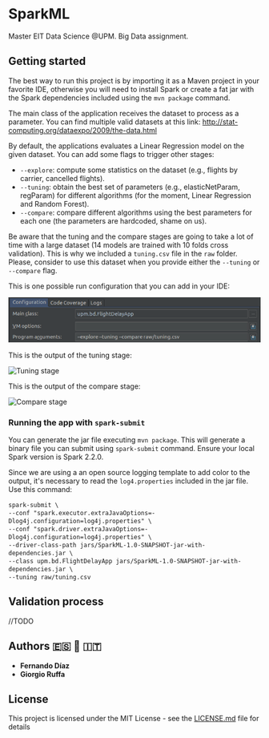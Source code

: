 # SparkML

Master EIT Data Science @UPM. Big Data assignment.

## Getting started

The best way to run this project is by importing it as a Maven project in your favorite IDE,
otherwise you will need to install Spark or create a fat jar with the Spark dependencies
included using the `mvn package` command.

The main class of the application receives the dataset to process as a parameter. You can
find multiple valid datasets at this link: http://stat-computing.org/dataexpo/2009/the-data.html

By default, the applications evaluates a Linear Regression model on the given dataset. You
can add some flags to trigger other stages:

* `--explore`: compute some statistics on the dataset (e.g., flights by carrier,
cancelled flights).
* `--tuning`: obtain the best set of parameters (e.g., elasticNetParam, regParam)
for different algorithms (for the moment, Linear Regression and Random Forest).
* `--compare`: compare different algorithms using the best parameters for each
one (the parameters are hardcoded, shame on us).

Be aware that the tuning and the compare stages are going to take a lot of time with
a large dataset (14 models are trained with 10 folds cross validation). This is why we
included a `tuning.csv` file in the `raw` folder. Please, consider to use this dataset when 
you provide either the `--tuning` or `--compare` flag.

This is one possible run configuration that you can add in your IDE:

![Run configuration](art/run_config.png)

This is the output of the tuning stage:

![Tuning stage](art/tuning.gif)

This is the output of the compare stage:

![Compare stage](art/compare.gif)

### Running the app with `spark-submit`

You can generate the jar file executing `mvn package`. This will generate a binary file
you can submit using `spark-submit` command. Ensure your local Spark version is Spark 2.2.0.

Since we are using a an open source logging template to add color to the output, it's necessary
to read the `log4.properties` included in the jar file. Use this command:

```
spark-submit \
--conf "spark.executor.extraJavaOptions=-Dlog4j.configuration=log4j.properties" \
--conf "spark.driver.extraJavaOptions=-Dlog4j.configuration=log4j.properties" \
--driver-class-path jars/SparkML-1.0-SNAPSHOT-jar-with-dependencies.jar \
--class upm.bd.FlightDelayApp jars/SparkML-1.0-SNAPSHOT-jar-with-dependencies.jar \
--tuning raw/tuning.csv
```

## Validation process

//TODO

## Authors :es: :blue_heart: :it:

* **Fernando Díaz**
* **Giorgio Ruffa**

## License

This project is licensed under the MIT License - see the [LICENSE.md](LICENSE.md) file for details
